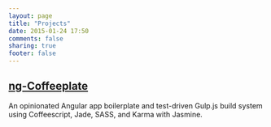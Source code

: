 ```yaml
---
layout: page
title: "Projects"
date: 2015-01-24 17:50
comments: false
sharing: true
footer: false
---
```


## [ng-Coffeeplate](https://github.com/kvcrawford/ng-coffeeplate)
An opinionated Angular app boilerplate and test-driven Gulp.js build system using Coffeescript, Jade, SASS, and Karma with Jasmine.
